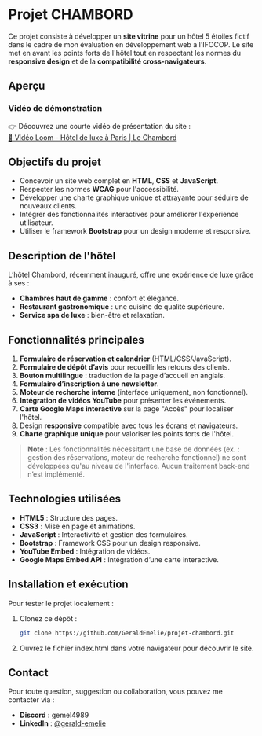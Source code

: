 # Projet CHAMBORD

Ce projet consiste à développer un **site vitrine** pour un hôtel 5 étoiles fictif dans le cadre de mon évaluation en développement web à l'IFOCOP. Le site met en avant les points forts de l'hôtel tout en respectant les normes du **responsive design** et de la **compatibilité cross-navigateurs**.

## Aperçu

### Vidéo de démonstration
👉 Découvrez une courte vidéo de présentation du site :  
[🎥 Vidéo Loom - Hôtel de luxe à Paris | Le Chambord](https://www.loom.com/share/1ae57bf2bcce40a9a2d2e8689784da2f?sid=fd3f2dff-d4f3-4005-a52d-e679328f4dd0)

## Objectifs du projet
- Concevoir un site web complet en **HTML**, **CSS** et **JavaScript**.
- Respecter les normes **WCAG** pour l'accessibilité.
- Développer une charte graphique unique et attrayante pour séduire de nouveaux clients.
- Intégrer des fonctionnalités interactives pour améliorer l'expérience utilisateur.
- Utiliser le framework **Bootstrap** pour un design moderne et responsive.

## Description de l'hôtel
L’hôtel Chambord, récemment inauguré, offre une expérience de luxe grâce à ses :
- **Chambres haut de gamme** : confort et élégance.
- **Restaurant gastronomique** : une cuisine de qualité supérieure.
- **Service spa de luxe** : bien-être et relaxation.

## Fonctionnalités principales
1. **Formulaire de réservation et calendrier** (HTML/CSS/JavaScript).
2. **Formulaire de dépôt d’avis** pour recueillir les retours des clients.
3. **Bouton multilingue** : traduction de la page d’accueil en anglais.
4. **Formulaire d’inscription à une newsletter**.
5. **Moteur de recherche interne** (interface uniquement, non fonctionnel).
6. **Intégration de vidéos YouTube** pour présenter les événements.
7. **Carte Google Maps interactive** sur la page "Accès" pour localiser l'hôtel.
8. Design **responsive** compatible avec tous les écrans et navigateurs.
9. **Charte graphique unique** pour valoriser les points forts de l'hôtel.

> **Note** : Les fonctionnalités nécessitant une base de données (ex. : gestion des réservations, moteur de recherche fonctionnel) ne sont développées qu'au niveau de l'interface. Aucun traitement back-end n’est implémenté.

## Technologies utilisées
- **HTML5** : Structure des pages.
- **CSS3** : Mise en page et animations.
- **JavaScript** : Interactivité et gestion des formulaires.
- **Bootstrap** : Framework CSS pour un design responsive.
- **YouTube Embed** : Intégration de vidéos.
- **Google Maps Embed API** : Intégration d’une carte interactive.


## Installation et exécution
Pour tester le projet localement :
1. Clonez ce dépôt :
   ```bash
   git clone https://github.com/GeraldEmelie/projet-chambord.git

2. Ouvrez le fichier index.html dans votre navigateur pour découvrir le site.   

## Contact
Pour toute question, suggestion ou collaboration, vous pouvez me contacter via :
- **Discord** : gemel4989
- **LinkedIn** : [@gerald-emelie](https://www.linkedin.com/in/gerald-emelie/)
